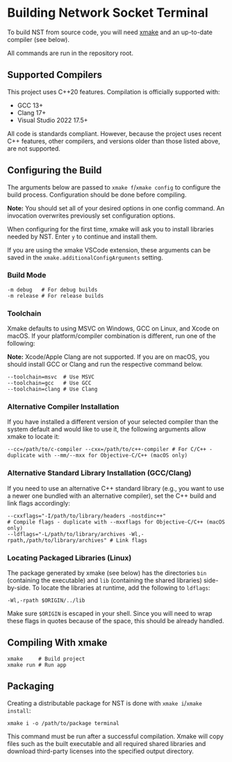 # Building Network Socket Terminal

To build NST from source code, you will need [xmake](https://xmake.io) and an up-to-date compiler (see below).

All commands are run in the repository root.

## Supported Compilers

This project uses C++20 features. Compilation is officially supported with:

- GCC 13+
- Clang 17+
- Visual Studio 2022 17.5+

All code is standards compliant. However, because the project uses recent C++ features, other compilers, and versions older than those listed above, are not supported.

## Configuring the Build

The arguments below are passed to `xmake f`/`xmake config` to configure the build process. Configuration should be done before compiling.

**Note:** You should set all of your desired options in one config command. An invocation overwrites previously set configuration options.

When configuring for the first time, xmake will ask you to install libraries needed by NST. Enter `y` to continue and install them.

If you are using the xmake VSCode extension, these arguments can be saved in the `xmake.additionalConfigArguments` setting.

### Build Mode

```text
-m debug   # For debug builds
-m release # For release builds
```

### Toolchain

Xmake defaults to using MSVC on Windows, GCC on Linux, and Xcode on macOS. If your platform/compiler combination is different, run one of the following:

**Note:** Xcode/Apple Clang are not supported. If you are on macOS, you should install GCC or Clang and run the respective command below.

```text
--toolchain=msvc  # Use MSVC
--toolchain=gcc   # Use GCC
--toolchain=clang # Use Clang
```

### Alternative Compiler Installation

If you have installed a different version of your selected compiler than the system default and would like to use it, the following arguments allow xmake to locate it:

```text
--cc=/path/to/c-compiler --cxx=/path/to/c++-compiler # For C/C++ - duplicate with --mm/--mxx for Objective-C/C++ (macOS only)
```

### Alternative Standard Library Installation (GCC/Clang)

If you need to use an alternative C++ standard library (e.g., you want to use a newer one bundled with an alternative compiler), set the C++ build and link flags accordingly:

```text
--cxxflags="-I/path/to/library/headers -nostdinc++"                          # Compile flags - duplicate with --mxxflags for Objective-C/C++ (macOS only)
--ldflags="-L/path/to/library/archives -Wl,-rpath,/path/to/library/archives" # Link flags
```

### Locating Packaged Libraries (Linux)

The package generated by xmake (see below) has the directories `bin` (containing the executable) and `lib` (containing the shared libraries) side-by-side. To locate the libraries at runtime, add the following to `ldflags`:

```text
-Wl,-rpath $ORIGIN/../lib
```

Make sure `$ORIGIN` is escaped in your shell. Since you will need to wrap these flags in quotes because of the space, this should be already handled.

## Compiling With xmake

```shell
xmake     # Build project
xmake run # Run app
```

## Packaging

Creating a distributable package for NST is done with `xmake i`/`xmake install`:

```shell
xmake i -o /path/to/package terminal
```

This command must be run after a successful compilation. Xmake will copy files such as the built executable and all required shared libraries and download third-party licenses into the specified output directory.
